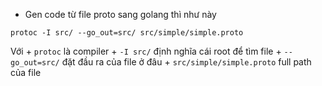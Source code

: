 - Gen code từ file proto sang golang thì như này
```
protoc -I src/ --go_out=src/ src/simple/simple.proto
```

Với 
    + `protoc` là compiler
    + `-I src/` định nghĩa cái root để tìm file
    + `--go_out=src/` đặt đầu ra của file ở đâu
    + `src/simple/simple.proto` full path của file
    